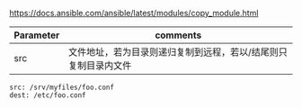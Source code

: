 <!--
 * @Author: wjn
 * @Date: 2020-09-11 09:30:33
 * @LastEditors: wjn
 * @LastEditTime: 2020-09-11 09:30:33
-->
https://docs.ansible.com/ansible/latest/modules/copy_module.html

Parameter| comments
-|-
src| 文件地址，若为目录则递归复制到远程，若以/结尾则只复制目录内文件

    src: /srv/myfiles/foo.conf
    dest: /etc/foo.conf

